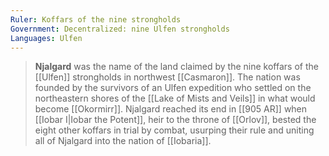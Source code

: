 ```yaml
---
Ruler: Koffars of the nine strongholds
Government: Decentralized: nine Ulfen strongholds
Languages: Ulfen
---
```


> **Njalgard** was the name of the land claimed by the nine koffars of the [[Ulfen]] strongholds in northwest [[Casmaron]]. The nation was founded by the survivors of an Ulfen expedition who settled on the northeastern shores of the [[Lake of Mists and Veils]] in what would become [[Okormirr]]. 
> Njalgard reached its end in [[905 AR]] when [[Iobar I|Iobar the Potent]], heir to the throne of [[Orlov]], bested the eight other koffars in trial by combat, usurping their rule and uniting all of Njalgard into the nation of [[Iobaria]].







